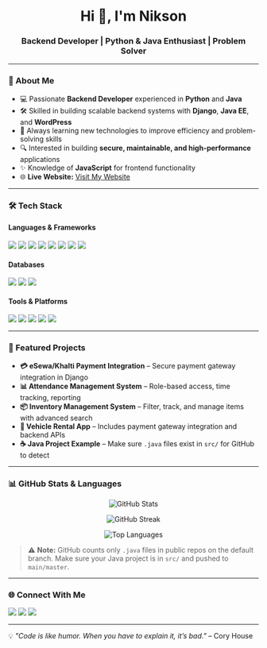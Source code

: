 <h1 align="center">Hi 👋, I'm Nikson</h1>
<h3 align="center">Backend Developer | Python & Java Enthusiast | Problem Solver</h3>

---

### 🚀 About Me
- 💻 Passionate **Backend Developer** experienced in **Python** and **Java**  
- 🛠 Skilled in building scalable backend systems with **Django**, **Java EE**, and **WordPress**  
- 🌱 Always learning new technologies to improve efficiency and problem-solving skills  
- 🔍 Interested in building **secure, maintainable, and high-performance** applications  
- ✨ Knowledge of **JavaScript** for frontend functionality  
- 🌐 **Live Website:** [Visit My Website](YOUR_HOSTED_SITE_LINK)

---

### 🛠️ Tech Stack

#### **Languages & Frameworks**
<p>
  <img src="https://img.shields.io/badge/Python-3776AB?style=for-the-badge&logo=python&logoColor=white" />
  <img src="https://img.shields.io/badge/Java-ED8B00?style=for-the-badge&logo=openjdk&logoColor=white" />
  <img src="https://img.shields.io/badge/JavaScript-F7DF1E?style=for-the-badge&logo=javascript&logoColor=black" />
  <img src="https://img.shields.io/badge/Django-092E20?style=for-the-badge&logo=django&logoColor=white" />
  <img src="https://img.shields.io/badge/NetBeans-1B6AC6?style=for-the-badge&logo=apache-netbeans-ide&logoColor=white" />
  <img src="https://img.shields.io/badge/WordPress-21759B?style=for-the-badge&logo=wordpress&logoColor=white" />
  <img src="https://img.shields.io/badge/Bootstrap-7952B3?style=for-the-badge&logo=bootstrap&logoColor=white" />
  <img src="https://img.shields.io/badge/Tailwind_CSS-38B2AC?style=for-the-badge&logo=tailwind-css&logoColor=white" />
</p>

#### **Databases**
<p>
  <img src="https://img.shields.io/badge/MySQL-005C84?style=for-the-badge&logo=mysql&logoColor=white" />
  <img src="https://img.shields.io/badge/PostgreSQL-316192?style=for-the-badge&logo=postgresql&logoColor=white" />
  <img src="https://img.shields.io/badge/SQLite-07405E?style=for-the-badge&logo=sqlite&logoColor=white" />
</p>

#### **Tools & Platforms**
<p>
  <img src="https://img.shields.io/badge/Git-F05032?style=for-the-badge&logo=git&logoColor=white" />
  <img src="https://img.shields.io/badge/GitHub-181717?style=for-the-badge&logo=github&logoColor=white" />
  <img src="https://img.shields.io/badge/Visual_Studio_Code-0078D4?style=for-the-badge&logo=visual-studio-code&logoColor=white" />
  <img src="https://img.shields.io/badge/Postman-FF6C37?style=for-the-badge&logo=postman&logoColor=white" />
  <img src="https://img.shields.io/badge/Docker-2496ED?style=for-the-badge&logo=docker&logoColor=white" />
</p>

---

### 📌 Featured Projects
- **💳 eSewa/Khalti Payment Integration** – Secure payment gateway integration in Django  
- **📊 Attendance Management System** – Role-based access, time tracking, reporting  
- **📦 Inventory Management System** – Filter, track, and manage items with advanced search  
- **🚗 Vehicle Rental App** – Includes payment gateway integration and backend APIs  
- **☕ Java Project Example** – Make sure `.java` files exist in `src/` for GitHub to detect

---

### 📊 GitHub Stats & Languages
<p align="center">
  <img src="https://github-readme-stats.vercel.app/api?username=Nikson1122&show_icons=true&theme=tokyonight&hide_title=true&count_private=true" alt="GitHub Stats" />
</p>
<p align="center">
  <img src="https://github-readme-streak-stats.herokuapp.com/?user=Nikson1122&theme=tokyonight" alt="GitHub Streak" />
</p>
<p align="center">
  <img src="https://github-readme-stats.vercel.app/api/top-langs/?username=Nikson1122&layout=compact&theme=tokyonight&langs_count=6" alt="Top Languages" />
</p>

> ⚠ **Note:** GitHub counts only `.java` files in public repos on the default branch. Make sure your Java project is in `src/` and pushed to `main/master`.  

---

### 🌐 Connect With Me
<p align="left">
  <a href="https://www.linkedin.com/in/nikson-shrestha-a39387213/" target="_blank"><img src="https://img.shields.io/badge/LinkedIn-%230077B5.svg?&style=for-the-badge&logo=linkedin&logoColor=white" /></a>
  <a href="mailto:YOUR_EMAIL@gmail.com"><img src="https://img.shields.io/badge/Gmail-D14836?style=for-the-badge&logo=gmail&logoColor=white" /></a>
  <a href="https://github.com/Nikson1122" target="_blank"><img src="https://img.shields.io/badge/GitHub-181717?style=for-the-badge&logo=github&logoColor=white" /></a>
</p>

---

💡 *"Code is like humor. When you have to explain it, it’s bad."* – Cory House

